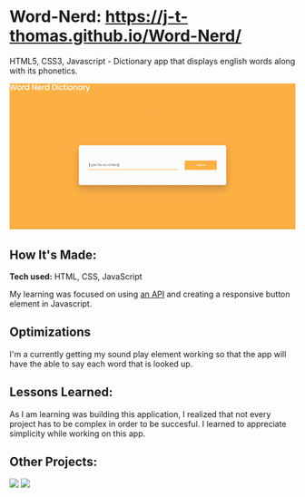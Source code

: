 # Word-Nerd: https://j-t-thomas.github.io/Word-Nerd/
HTML5, CSS3, Javascript - Dictionary app that displays english words along with its phonetics.

![alt tag](WordNerd.gif)

## How It's Made:

**Tech used:** HTML, CSS, JavaScript

My learning was focused on using [an API](https://dictionaryapi.dev) and creating a responsive button element in Javascript.

## Optimizations

I'm a currently getting my sound play element working so that the app will have the able to say each word that is looked up.

## Lessons Learned:

As I am learning was building this application, I realized that not every project has to be complex in order to be succesful. I learned to appreciate simplicity while working on this app.

## Other Projects:
<a href="https://github.com/j-t-thomas/Portfolio-CodedByJane"><img src="codedbyjane.gif" width="358"></a>
<a href="https://github.com/j-t-thomas/Music-Player"><img src="https://github.com/j-t-thomas/j-t-thomas/blob/main/WavesMP4.gif?raw=true" width="337"></a>
